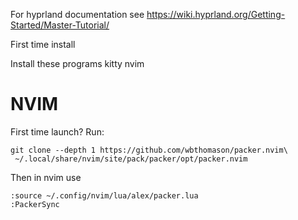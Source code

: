 For hyprland documentation see https://wiki.hyprland.org/Getting-Started/Master-Tutorial/

First time install

Install these programs
kitty
nvim


# NVIM

First time launch? Run:
```
git clone --depth 1 https://github.com/wbthomason/packer.nvim\
 ~/.local/share/nvim/site/pack/packer/opt/packer.nvim
```

Then in nvim use 
```
:source ~/.config/nvim/lua/alex/packer.lua
:PackerSync
```
